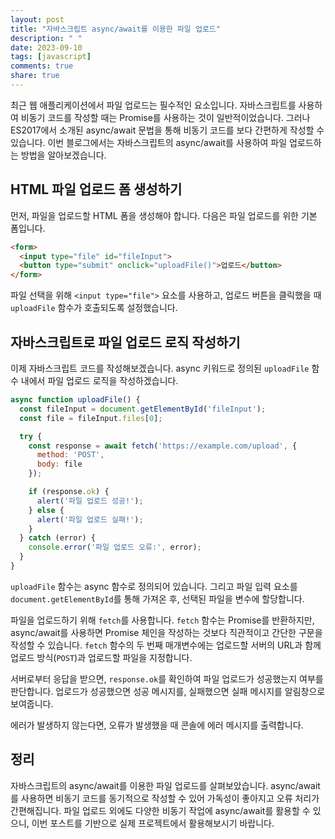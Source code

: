 ```yaml
---
layout: post
title: "자바스크립트 async/await를 이용한 파일 업로드"
description: " "
date: 2023-09-10
tags: [javascript]
comments: true
share: true
---
```


최근 웹 애플리케이션에서 파일 업로드는 필수적인 요소입니다. 자바스크립트를 사용하여 비동기 코드를 작성할 때는 Promise를 사용하는 것이 일반적이었습니다. 그러나 ES2017에서 소개된 async/await 문법을 통해 비동기 코드를 보다 간편하게 작성할 수 있습니다. 이번 블로그에서는 자바스크립트의 async/await를 사용하여 파일 업로드하는 방법을 알아보겠습니다.

## HTML 파일 업로드 폼 생성하기

먼저, 파일을 업로드할 HTML 폼을 생성해야 합니다. 다음은 파일 업로드를 위한 기본 폼입니다.

```html
<form>
  <input type="file" id="fileInput">
  <button type="submit" onclick="uploadFile()">업로드</button>
</form>
```

파일 선택을 위해 `<input type="file">` 요소를 사용하고, 업로드 버튼을 클릭했을 때 `uploadFile` 함수가 호출되도록 설정했습니다.

## 자바스크립트로 파일 업로드 로직 작성하기

이제 자바스크립트 코드를 작성해보겠습니다. async 키워드로 정의된 `uploadFile` 함수 내에서 파일 업로드 로직을 작성하겠습니다.

```javascript
async function uploadFile() {
  const fileInput = document.getElementById('fileInput');
  const file = fileInput.files[0];

  try {
    const response = await fetch('https://example.com/upload', {
      method: 'POST',
      body: file
    });

    if (response.ok) {
      alert('파일 업로드 성공!');
    } else {
      alert('파일 업로드 실패!');
    }
  } catch (error) {
    console.error('파일 업로드 오류:', error);
  }
}
```

`uploadFile` 함수는 async 함수로 정의되어 있습니다. 그리고 파일 입력 요소를 `document.getElementById`를 통해 가져온 후, 선택된 파일을 변수에 할당합니다.

파일을 업로드하기 위해 `fetch`를 사용합니다. `fetch` 함수는 Promise를 반환하지만, async/await를 사용하면 Promise 체인을 작성하는 것보다 직관적이고 간단한 구문을 작성할 수 있습니다. `fetch` 함수의 두 번째 매개변수에는 업로드할 서버의 URL과 함께 업로드 방식(`POST`)과 업로드할 파일을 지정합니다.

서버로부터 응답을 받으면, `response.ok`를 확인하여 파일 업로드가 성공했는지 여부를 판단합니다. 업로드가 성공했으면 성공 메시지를, 실패했으면 실패 메시지를 알림창으로 보여줍니다.

에러가 발생하지 않는다면, 오류가 발생했을 때 콘솔에 에러 메시지를 출력합니다.

## 정리

자바스크립트의 async/await를 이용한 파일 업로드를 살펴보았습니다. async/await를 사용하면 비동기 코드를 동기적으로 작성할 수 있어 가독성이 좋아지고 오류 처리가 간편해집니다. 파일 업로드 외에도 다양한 비동기 작업에 async/await를 활용할 수 있으니, 이번 포스트를 기반으로 실제 프로젝트에서 활용해보시기 바랍니다.